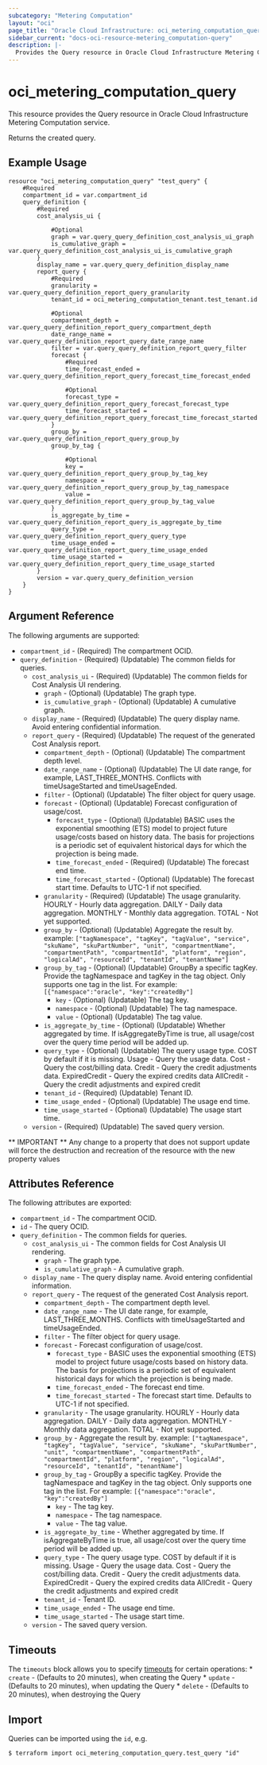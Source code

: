```yaml
---
subcategory: "Metering Computation"
layout: "oci"
page_title: "Oracle Cloud Infrastructure: oci_metering_computation_query"
sidebar_current: "docs-oci-resource-metering_computation-query"
description: |-
  Provides the Query resource in Oracle Cloud Infrastructure Metering Computation service
---
```


# oci_metering_computation_query
This resource provides the Query resource in Oracle Cloud Infrastructure Metering Computation service.

Returns the created query.


## Example Usage

```hcl
resource "oci_metering_computation_query" "test_query" {
	#Required
	compartment_id = var.compartment_id
	query_definition {
		#Required
		cost_analysis_ui {

			#Optional
			graph = var.query_query_definition_cost_analysis_ui_graph
			is_cumulative_graph = var.query_query_definition_cost_analysis_ui_is_cumulative_graph
		}
		display_name = var.query_query_definition_display_name
		report_query {
			#Required
			granularity = var.query_query_definition_report_query_granularity
			tenant_id = oci_metering_computation_tenant.test_tenant.id

			#Optional
			compartment_depth = var.query_query_definition_report_query_compartment_depth
			date_range_name = var.query_query_definition_report_query_date_range_name
			filter = var.query_query_definition_report_query_filter
			forecast {
				#Required
				time_forecast_ended = var.query_query_definition_report_query_forecast_time_forecast_ended

				#Optional
				forecast_type = var.query_query_definition_report_query_forecast_forecast_type
				time_forecast_started = var.query_query_definition_report_query_forecast_time_forecast_started
			}
			group_by = var.query_query_definition_report_query_group_by
			group_by_tag {

				#Optional
				key = var.query_query_definition_report_query_group_by_tag_key
				namespace = var.query_query_definition_report_query_group_by_tag_namespace
				value = var.query_query_definition_report_query_group_by_tag_value
			}
			is_aggregate_by_time = var.query_query_definition_report_query_is_aggregate_by_time
			query_type = var.query_query_definition_report_query_query_type
			time_usage_ended = var.query_query_definition_report_query_time_usage_ended
			time_usage_started = var.query_query_definition_report_query_time_usage_started
		}
		version = var.query_query_definition_version
	}
}
```

## Argument Reference

The following arguments are supported:

* `compartment_id` - (Required) The compartment OCID.
* `query_definition` - (Required) (Updatable) The common fields for queries.
	* `cost_analysis_ui` - (Required) (Updatable) The common fields for Cost Analysis UI rendering.
		* `graph` - (Optional) (Updatable) The graph type.
		* `is_cumulative_graph` - (Optional) (Updatable) A cumulative graph.
	* `display_name` - (Required) (Updatable) The query display name. Avoid entering confidential information.
	* `report_query` - (Required) (Updatable) The request of the generated Cost Analysis report.
		* `compartment_depth` - (Optional) (Updatable) The compartment depth level.
		* `date_range_name` - (Optional) (Updatable) The UI date range, for example, LAST_THREE_MONTHS. Conflicts with timeUsageStarted and timeUsageEnded.
		* `filter` - (Optional) (Updatable) The filter object for query usage.
		* `forecast` - (Optional) (Updatable) Forecast configuration of usage/cost.
			* `forecast_type` - (Optional) (Updatable) BASIC uses the exponential smoothing (ETS) model to project future usage/costs based on history data. The basis for projections is a periodic set of equivalent historical days for which the projection is being made.
			* `time_forecast_ended` - (Required) (Updatable) The forecast end time.
			* `time_forecast_started` - (Optional) (Updatable) The forecast start time. Defaults to UTC-1 if not specified.
		* `granularity` - (Required) (Updatable) The usage granularity. HOURLY - Hourly data aggregation. DAILY - Daily data aggregation. MONTHLY - Monthly data aggregation. TOTAL - Not yet supported. 
		* `group_by` - (Optional) (Updatable) Aggregate the result by. example: `["tagNamespace", "tagKey", "tagValue", "service", "skuName", "skuPartNumber", "unit", "compartmentName", "compartmentPath", "compartmentId", "platform", "region", "logicalAd", "resourceId", "tenantId", "tenantName"]` 
		* `group_by_tag` - (Optional) (Updatable) GroupBy a specific tagKey. Provide the tagNamespace and tagKey in the tag object. Only supports one tag in the list. For example: `[{"namespace":"oracle", "key":"createdBy"]` 
			* `key` - (Optional) (Updatable) The tag key.
			* `namespace` - (Optional) (Updatable) The tag namespace.
			* `value` - (Optional) (Updatable) The tag value.
		* `is_aggregate_by_time` - (Optional) (Updatable) Whether aggregated by time. If isAggregateByTime is true, all usage/cost over the query time period will be added up.
		* `query_type` - (Optional) (Updatable) The query usage type. COST by default if it is missing. Usage - Query the usage data. Cost - Query the cost/billing data. Credit - Query the credit adjustments data. ExpiredCredit - Query the expired credits data AllCredit - Query the credit adjustments and expired credit 
		* `tenant_id` - (Required) (Updatable) Tenant ID.
		* `time_usage_ended` - (Optional) (Updatable) The usage end time.
		* `time_usage_started` - (Optional) (Updatable) The usage start time.
	* `version` - (Required) (Updatable) The saved query version.


** IMPORTANT **
Any change to a property that does not support update will force the destruction and recreation of the resource with the new property values

## Attributes Reference

The following attributes are exported:

* `compartment_id` - The compartment OCID.
* `id` - The query OCID.
* `query_definition` - The common fields for queries.
	* `cost_analysis_ui` - The common fields for Cost Analysis UI rendering.
		* `graph` - The graph type.
		* `is_cumulative_graph` - A cumulative graph.
	* `display_name` - The query display name. Avoid entering confidential information.
	* `report_query` - The request of the generated Cost Analysis report.
		* `compartment_depth` - The compartment depth level.
		* `date_range_name` - The UI date range, for example, LAST_THREE_MONTHS. Conflicts with timeUsageStarted and timeUsageEnded.
		* `filter` - The filter object for query usage.
		* `forecast` - Forecast configuration of usage/cost.
			* `forecast_type` - BASIC uses the exponential smoothing (ETS) model to project future usage/costs based on history data. The basis for projections is a periodic set of equivalent historical days for which the projection is being made.
			* `time_forecast_ended` - The forecast end time.
			* `time_forecast_started` - The forecast start time. Defaults to UTC-1 if not specified.
		* `granularity` - The usage granularity. HOURLY - Hourly data aggregation. DAILY - Daily data aggregation. MONTHLY - Monthly data aggregation. TOTAL - Not yet supported. 
		* `group_by` - Aggregate the result by. example: `["tagNamespace", "tagKey", "tagValue", "service", "skuName", "skuPartNumber", "unit", "compartmentName", "compartmentPath", "compartmentId", "platform", "region", "logicalAd", "resourceId", "tenantId", "tenantName"]` 
		* `group_by_tag` - GroupBy a specific tagKey. Provide the tagNamespace and tagKey in the tag object. Only supports one tag in the list. For example: `[{"namespace":"oracle", "key":"createdBy"]` 
			* `key` - The tag key.
			* `namespace` - The tag namespace.
			* `value` - The tag value.
		* `is_aggregate_by_time` - Whether aggregated by time. If isAggregateByTime is true, all usage/cost over the query time period will be added up.
		* `query_type` - The query usage type. COST by default if it is missing. Usage - Query the usage data. Cost - Query the cost/billing data. Credit - Query the credit adjustments data. ExpiredCredit - Query the expired credits data AllCredit - Query the credit adjustments and expired credit 
		* `tenant_id` - Tenant ID.
		* `time_usage_ended` - The usage end time.
		* `time_usage_started` - The usage start time.
	* `version` - The saved query version.
	
## Timeouts

The `timeouts` block allows you to specify [timeouts](https://registry.terraform.io/providers/oracle/oci/latest/docs/guides/changing_timeouts) for certain operations:
	* `create` - (Defaults to 20 minutes), when creating the Query
	* `update` - (Defaults to 20 minutes), when updating the Query
	* `delete` - (Defaults to 20 minutes), when destroying the Query


## Import

Queries can be imported using the `id`, e.g.

```
$ terraform import oci_metering_computation_query.test_query "id"
```

